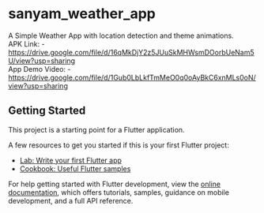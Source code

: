# sanyam_weather_app

A Simple Weather App with location detection and theme animations. <br>
APK Link: - https://drive.google.com/file/d/16qMkDjY2z5JUuSkMHWsmDOorbUeNam5U/view?usp=sharing <br>
App Demo Video: - https://drive.google.com/file/d/1Gub0LbLkfTmMeO0q0oAyBkC6xnMLs0oN/view?usp=sharing

## Getting Started

This project is a starting point for a Flutter application.

A few resources to get you started if this is your first Flutter project:

- [Lab: Write your first Flutter app](https://docs.flutter.dev/get-started/codelab)
- [Cookbook: Useful Flutter samples](https://docs.flutter.dev/cookbook)

For help getting started with Flutter development, view the
[online documentation](https://docs.flutter.dev/), which offers tutorials,
samples, guidance on mobile development, and a full API reference.
